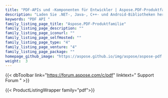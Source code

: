```yaml
---
title: "PDF-APIs und -Komponenten für Entwickler | Aspose.PDF-Produktfamilie"
description: "Laden Sie .NET-, Java-, C++- und Android-Bibliotheken herunter, um PDF-Dokumente zu erstellen, zu manipulieren, zu konvertieren und zu rendern. Die Familie umfasst auch Erweiterung, Lösung und Exporter für Reporting Services, SharePoint und JasperReports."
keywords: "PDF API "
family_listing_page_title: "Aspose.PDF-Produktfamilie"
family_listing_page_description: ""
family_listing_page_iconurl: ""
family_listing_page_selfHosted: ""
family_listing_page_type: "4"
family_listing_page_venture: "4"
family_listing_page_package: ""
homepage_github_image: "https://aspose.github.io/img/aspose/aspose-pdf.png"
weight:  3
---
```


{{< dbToolbar link="https://forum.aspose.com/c/pdf" linktext=" Support Forum " >}}

{{< ProductListingWrapper family="pdf">}}

